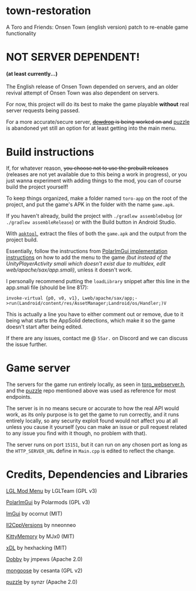 # town-restoration
A Toro and Friends: Onsen Town (english version) patch to re-enable game functionality

# NOT SERVER DEPENDENT!
#### (at least currently...)
The English release of Onsen Town depended on servers, and an older revival attempt of Onsen Town was also dependent on servers.

For now, this project will do its best to make the game playable **without** real server requests being passed.

For a more accurate/secure server, ~~[dewdrop](https://github.com/synzr/dewdrop) is being worked on and~~ [puzzle](https://code.autism.net.ru/synzr-archive/puzzle) is abandoned yet still an option for at least getting into the main menu.

# Build instructions
If, for whatever reason, ~~you choose not to use the prebuilt releases~~ (releases are not yet available due to this being a work in progress), or you just wanna experiment with adding things to the mod, you can of course build the project yourself!

To keep things organized, make a folder named `toro-app` on the root of the project, and put the game's APK in the folder with the name `game.apk`.

If you haven't already, build the project with `./gradlew assembleDebug` (or `./gradlew assembleRelease`) or with the Build button in Android Studio.

With [`apktool`](https://apktool.org/), extract the files of both the `game.apk` and the output from the project build.

Essentially, follow the instructions from [PolarImGui implementation instructions](https://github.com/Polarmods/PolarImGui/tree/main?tab=readme-ov-file#implementation) on how to add the menu to the game *(but instead of the UnityPlayerActivity smali which doesn't exist due to multidex, edit web/apache/sax/app.smali)*, unless it doesn't work.

I personally recommend putting the `loadLibrary` snippet after this line in the app.smali file (should be line 817):
```
invoke-virtual {p0, v0, v1}, Lweb/apache/sax/app;->run(Landroid/content/res/AssetManager;Landroid/os/Handler;)V
```

This is actually a line you have to either comment out or remove, due to it being what starts the AppSolid detections, which make it so the game doesn't start after being edited.

If there are any issues, contact me @ `55ar.` on Discord and we can discuss the issue further.

# Game server

The servers for the game run entirely locally, as seen in [toro_webserver.h](app/src/main/jni/toro_webserver/toro_webserver.h), and the [puzzle](https://github.com/synzr/puzzle/) repo mentioned above was used as reference for most endpoints.

The server is in no means secure or accurate to how the real API would work, as its only purpose is to get the game to run correctly, and it runs entirely locally, so any security exploit found would not affect you at all unless you cause it yourself (you can make an issue or pull request related to any issue you find with it though, no problem with that).

The server runs on port `15151`, but it can run on any chosen port as long as the `HTTP_SERVER_URL` define in `Main.cpp` is edited to reflect the change.

# Credits, Dependencies and Libraries
[LGL Mod Menu](https://github.com/LGLTeam/Android-Mod-Menu) by LGLTeam (GPL v3)

[PolarImGui](https://github.com/Polarmods/PolarImGui) by Polarmods (GPL v3)

[ImGui](https://github.com/ocornut/imgui) by ocornut (MIT)

[Il2CppVersions](https://github.com/nneonneo/Il2CppVersions) by nneonneo

[KittyMemory](https://github.com/MJx0/KittyMemory) by MJx0 (MIT)

[xDL](https://github.com/hexhacking/xDL) by hexhacking (MIT)

[Dobby](https://github.com/jmpews/Dobby) by jmpews (Apache 2.0)

[mongoose](https://github.com/cesanta/mongoose) by cesanta (GPL v2)

[puzzle](https://code.autism.net.ru/synzr-archive/puzzle) by synzr (Apache 2.0)
